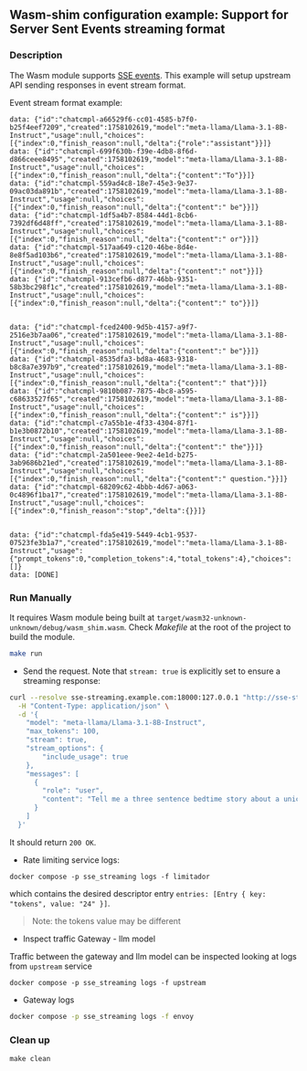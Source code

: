 ## Wasm-shim configuration example: Support for Server Sent Events streaming format

### Description

The Wasm module supports [SSE events](https://developer.mozilla.org/en-US/docs/Web/API/Server-sent_events/Using_server-sent_events#event_stream_format).
This example will setup upstream API sending responses in event stream format. 

Event stream format example:

```
data: {"id":"chatcmpl-a66529f6-cc01-4585-b7f0-b25f4eef7209","created":1758102619,"model":"meta-llama/Llama-3.1-8B-Instruct","usage":null,"choices":[{"index":0,"finish_reason":null,"delta":{"role":"assistant"}}]}
data: {"id":"chatcmpl-699f630b-f39e-4db8-8f6d-d866ceee8495","created":1758102619,"model":"meta-llama/Llama-3.1-8B-Instruct","usage":null,"choices":[{"index":0,"finish_reason":null,"delta":{"content":"To"}}]}
data: {"id":"chatcmpl-559ad4c8-18e7-45e3-9e37-09ac03da891b","created":1758102619,"model":"meta-llama/Llama-3.1-8B-Instruct","usage":null,"choices":[{"index":0,"finish_reason":null,"delta":{"content":" be"}}]}
data: {"id":"chatcmpl-1df5a4b7-8584-44d1-8cb6-7392df6d48ff","created":1758102619,"model":"meta-llama/Llama-3.1-8B-Instruct","usage":null,"choices":[{"index":0,"finish_reason":null,"delta":{"content":" or"}}]}
data: {"id":"chatcmpl-517aa649-c120-46be-8d4e-8e8f5ad103b6","created":1758102619,"model":"meta-llama/Llama-3.1-8B-Instruct","usage":null,"choices":[{"index":0,"finish_reason":null,"delta":{"content":" not"}}]}
data: {"id":"chatcmpl-913cefb6-d877-46bb-9351-58b3bc298f1c","created":1758102619,"model":"meta-llama/Llama-3.1-8B-Instruct","usage":null,"choices":[{"index":0,"finish_reason":null,"delta":{"content":" to"}}]}


data: {"id":"chatcmpl-fced2400-9d5b-4157-a9f7-2516e3b7aa06","created":1758102619,"model":"meta-llama/Llama-3.1-8B-Instruct","usage":null,"choices":[{"index":0,"finish_reason":null,"delta":{"content":" be"}}]}
data: {"id":"chatcmpl-8535dfa3-bd8a-4683-9318-b8c8a7e397b9","created":1758102619,"model":"meta-llama/Llama-3.1-8B-Instruct","usage":null,"choices":[{"index":0,"finish_reason":null,"delta":{"content":" that"}}]}
data: {"id":"chatcmpl-9810b087-7875-4bc8-a595-c68633527f65","created":1758102619,"model":"meta-llama/Llama-3.1-8B-Instruct","usage":null,"choices":[{"index":0,"finish_reason":null,"delta":{"content":" is"}}]}
data: {"id":"chatcmpl-c7a55b1e-4f33-4304-87f1-b1e3b0872b10","created":1758102619,"model":"meta-llama/Llama-3.1-8B-Instruct","usage":null,"choices":[{"index":0,"finish_reason":null,"delta":{"content":" the"}}]}
data: {"id":"chatcmpl-2a501eee-9ee2-4e1d-b275-3ab9686b21ed","created":1758102619,"model":"meta-llama/Llama-3.1-8B-Instruct","usage":null,"choices":[{"index":0,"finish_reason":null,"delta":{"content":" question."}}]}
data: {"id":"chatcmpl-68209c62-4bbb-4d67-a063-0c4896f1ba17","created":1758102619,"model":"meta-llama/Llama-3.1-8B-Instruct","usage":null,"choices":[{"index":0,"finish_reason":"stop","delta":{}}]}


data: {"id":"chatcmpl-fda5e419-5449-4cb1-9537-07523fe3b1a7","created":1758102619,"model":"meta-llama/Llama-3.1-8B-Instruct","usage":{"prompt_tokens":0,"completion_tokens":4,"total_tokens":4},"choices":[]}
data: [DONE]
```

### Run Manually

It requires Wasm module being built at `target/wasm32-unknown-unknown/debug/wasm_shim.wasm`.
Check *Makefile* at the root of the project to build the module.

```sh
make run
```

* Send the request. Note that `stream: true` is explicitly set to ensure a streaming response: 

```sh
curl --resolve sse-streaming.example.com:18000:127.0.0.1 "http://sse-streaming.example.com:18000"/v1/chat/completions \
  -H "Content-Type: application/json" \
  -d '{
    "model": "meta-llama/Llama-3.1-8B-Instruct",
    "max_tokens": 100,
    "stream": true,
    "stream_options": {
        "include_usage": true
    },
    "messages": [
      {
        "role": "user",
        "content": "Tell me a three sentence bedtime story about a unicorn."
      }
    ]
  }'
```

It should return `200 OK`.

* Rate limiting service logs:

```console
docker compose -p sse_streaming logs -f limitador
```

which contains the desired descriptor entry `entries: [Entry { key: "tokens", value: "24" }]`.

> Note: the tokens value may be different

* Inspect traffic Gateway - llm model

Traffic between the gateway and llm model can be inspected looking at logs from `upstream` service

```
docker compose -p sse_streaming logs -f upstream
```

* Gateway logs

```sh
docker compose -p sse_streaming logs -f envoy
```

### Clean up

```
make clean
```

